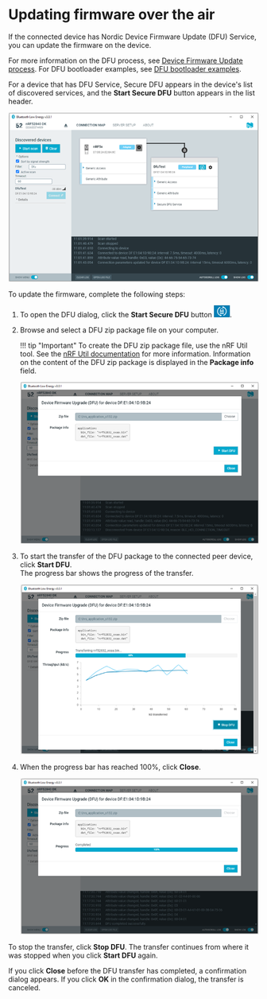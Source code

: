 # Updating firmware over the air

If the connected device has Nordic Device Firmware Update (DFU) Service, you can update the firmware on the device.

For more information on the DFU process, see [Device Firmware Update process](https://docs.nordicsemi.com/bundle/sdk_nrf5_v17.1.0/page/lib_bootloader_dfu_process.html). For DFU bootloader examples, see [DFU bootloader examples](https://docs.nordicsemi.com/bundle/sdk_nrf5_v17.1.0/page/examples_bootloader.html).

For a device that has DFU Service, Secure DFU appears in the device's list of discovered services, and the **Start Secure DFU** button appears in the list header.

![Secure DFU in the list of discovered services](./screenshots/nRF_connect_secure_dfu.png "Secure DFU in the list of discovered services")

To update the firmware, complete the following steps:

1. To open the DFU dialog, click the **Start Secure DFU** button ![Start Secure DFU button](./screenshots/Secure_DFU_button.png).
2. Browse and select a DFU zip package file on your computer.

    !!! tip "Important"
         To create the DFU zip package file, use the nRF Util tool. See the [nRF Util documentation](https://docs.nordicsemi.com/bundle/nrfutil/page/README.html) for more information.
    Information on the content of the DFU zip package is displayed in the **Package info** field.

    ![DFU dialog](./screenshots/nRF_connect_dfu_start.png "DFU dialog")

3. To start the transfer of the DFU package to the connected peer device, click **Start DFU**.<br/>
   The progress bar shows the progress of the transfer.

    ![DFU progress](./screenshots/nRF_connect_dfu_progress.png "DFU progress")

4. When the progress bar has reached 100%, click **Close**.

    ![DFU completed](./screenshots/nRF_connect_dfu_completed.png "DFU completed")

To stop the transfer, click **Stop DFU**. The transfer continues from where it was stopped when you click **Start DFU** again.

If you click **Close** before the DFU transfer has completed, a confirmation dialog appears. If you click **OK** in the confirmation dialog, the transfer is canceled.